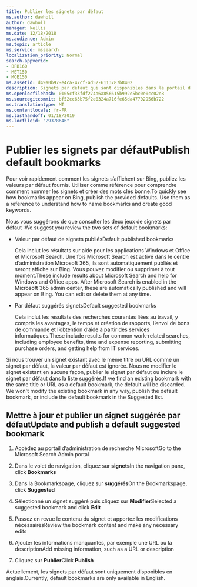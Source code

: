 ```yaml
---
title: Publier les signets par défaut
ms.author: dawholl
author: dawholl
manager: kellis
ms.date: 12/18/2018
ms.audience: Admin
ms.topic: article
ms.service: mssearch
localization_priority: Normal
search.appverid:
- BFB160
- MET150
- MOE150
ms.assetid: d49a0b97-e4ca-47cf-ad52-6113787b8402
description: Signets par défaut qui sont disponibles dans le portail d’administration de recherche Microsoft
ms.openlocfilehash: 0105cf33fdf274a6a856615b992e5bc0e0cc02e8
ms.sourcegitcommit: bf52cc63b75f2e0324a716fe65da47702956b722
ms.translationtype: MT
ms.contentlocale: fr-FR
ms.lasthandoff: 01/18/2019
ms.locfileid: "29378646"
---
```

# <a name="publish-default-bookmarks"></a><span data-ttu-id="37e92-103">Publier les signets par défaut</span><span class="sxs-lookup"><span data-stu-id="37e92-103">Publish default bookmarks</span></span>

<span data-ttu-id="37e92-p101">Pour voir rapidement comment les signets s’affichent sur Bing, publiez les valeurs par défaut fournis. Utiliser comme référence pour comprendre comment nommer les signets et créer des mots clés bonne.</span><span class="sxs-lookup"><span data-stu-id="37e92-p101">To quickly see how bookmarks appear on Bing, publish the provided defaults. Use them as a reference to understand how to name bookmarks and create good keywords.</span></span>
  
<span data-ttu-id="37e92-106">Nous vous suggérons de que consulter les deux jeux de signets par défaut :</span><span class="sxs-lookup"><span data-stu-id="37e92-106">We suggest you review the two sets of default bookmarks:</span></span>
  
- <span data-ttu-id="37e92-107">Valeur par défaut de signets publiés</span><span class="sxs-lookup"><span data-stu-id="37e92-107">Default published bookmarks</span></span>
    
    <span data-ttu-id="37e92-p102">Cela inclut les résultats sur aide pour les applications Windows et Office et Microsoft Search. Une fois Microsoft Search est activé dans le centre d’administration Microsoft 365, ils sont automatiquement publiés et seront affiche sur Bing. Vous pouvez modifier ou supprimer à tout moment.</span><span class="sxs-lookup"><span data-stu-id="37e92-p102">These include results about Microsoft Search and help for Windows and Office apps. After Microsoft Search is enabled in the Microsoft 365 admin center, these are automatically published and will appear on Bing. You can edit or delete them at any time.</span></span>
    
- <span data-ttu-id="37e92-111">Par défaut suggérés signets</span><span class="sxs-lookup"><span data-stu-id="37e92-111">Default suggested bookmarks</span></span>
    
    <span data-ttu-id="37e92-112">Cela inclut les résultats des recherches courantes liées au travail, y compris les avantages, le temps et création de rapports, l’envoi de bons de commande et l’obtention d’aide à partir des services informatiques.</span><span class="sxs-lookup"><span data-stu-id="37e92-112">These include results for common work-related searches, including employee benefits, time and expense reporting, submitting purchase orders, and getting help from IT services.</span></span>
    
<span data-ttu-id="37e92-p103">Si nous trouver un signet existant avec le même titre ou URL comme un signet par défaut, la valeur par défaut est ignorée. Nous ne modifier le signet existant en aucune façon, publier le signet par défaut ou inclure le signet par défaut dans la liste suggérés.</span><span class="sxs-lookup"><span data-stu-id="37e92-p103">If we find an existing bookmark with the same title or URL as a default bookmark, the default will be discarded. We won't modify the existing bookmark in any way, publish the default bookmark, or include the default bookmark in the Suggested list.</span></span>
  
## <a name="update-and-publish-a-default-suggested-bookmark"></a><span data-ttu-id="37e92-115">Mettre à jour et publier un signet suggérée par défaut</span><span class="sxs-lookup"><span data-stu-id="37e92-115">Update and publish a default suggested bookmark</span></span>

1. <span data-ttu-id="37e92-116">Accédez au portail d’administration de recherche Microsoft</span><span class="sxs-lookup"><span data-stu-id="37e92-116">Go to the Microsoft Search Admin portal</span></span>
    
2. <span data-ttu-id="37e92-117">Dans le volet de navigation, cliquez sur **signets**</span><span class="sxs-lookup"><span data-stu-id="37e92-117">In the navigation pane, click **Bookmarks**</span></span>
    
3. <span data-ttu-id="37e92-118">Dans la Bookmarkspage, cliquez sur **suggérés**</span><span class="sxs-lookup"><span data-stu-id="37e92-118">On the Bookmarkspage, click **Suggested**</span></span>
    
4. <span data-ttu-id="37e92-119">Sélectionné un signet suggéré puis cliquez sur **Modifier**</span><span class="sxs-lookup"><span data-stu-id="37e92-119">Selected a suggested bookmark and click **Edit**</span></span>
    
5. <span data-ttu-id="37e92-120">Passez en revue le contenu du signet et apportez les modifications nécessaires</span><span class="sxs-lookup"><span data-stu-id="37e92-120">Review the bookmark content and make any necessary edits</span></span>
    
6. <span data-ttu-id="37e92-121">Ajouter les informations manquantes, par exemple une URL ou la description</span><span class="sxs-lookup"><span data-stu-id="37e92-121">Add missing information, such as a URL or description</span></span>
    
7. <span data-ttu-id="37e92-122">Cliquez sur **Publier**</span><span class="sxs-lookup"><span data-stu-id="37e92-122">Click **Publish**</span></span>
    
<span data-ttu-id="37e92-123">Actuellement, les signets par défaut sont uniquement disponibles en anglais.</span><span class="sxs-lookup"><span data-stu-id="37e92-123">Currently, default bookmarks are only available in English.</span></span> 

  


